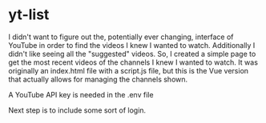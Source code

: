# yt-list

I didn't want to figure out the, potentially ever changing, interface of YouTube in order to find the videos I knew I wanted to watch. Additionally I didn't like seeing all the "suggested" videos. So, I created a simple page to get the most recent videos of the channels I knew I wanted to watch. It was originally an index.html file with a script.js file, but this is the Vue version that actually allows for managing the channels shown.

A YouTube API key is needed in the .env file

Next step is to include some sort of login.
